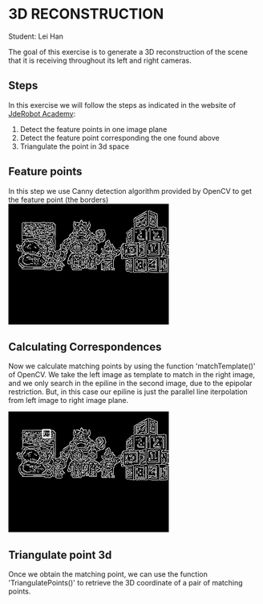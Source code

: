 
# 3D RECONSTRUCTION
Student: Lei Han


The goal of this exercise is to generate a 3D reconstruction of the scene that it is receiving throughout its left and right cameras.

Steps
------------------
In this exercise we will follow the steps as indicated in the website of [JdeRobot Academy](https://jderobot.github.io/RoboticsAcademy/exercises/ComputerVision/3d_reconstruction):

1. Detect the feature points in one image plane
2. Detect the feature point corresponding the one found above
3. Triangulate the point in 3d space


Feature points
------------------
In this step we use Canny detection algorithm provided by OpenCV to get the feature point (the borders)
![Illustration of canny detection](https://github.com/LeiHan1/MUVA-Robotica/blob/master/3D/imgs/left_orig.jpg)


Calculating Correspondences
------------------
Now we calculate matching points by using the function 'matchTemplate()' of OpenCV.
We take the left image as template to match in the right image, and we only search in the epiline in the second image, due to the epipolar restriction. 
But, in this case our epiline is just the parallel line iterpolation from left image to right image plane.

![Illustration of template matching](https://github.com/LeiHan1/MUVA-Robotica/blob/master/3D/imgs/right.jpg)


Triangulate point 3d
------------------
Once we obtain the matching point, we can use the function 'TriangulatePoints()' to retrieve the 3D coordinate of a pair of matching points.
